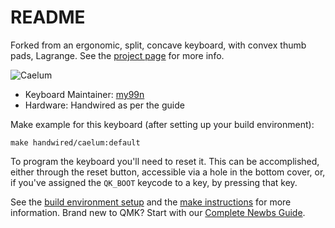 # README

Forked from an ergonomic, split, concave keyboard, with convex thumb pads, Lagrange. See the [project page](https://github.com/dpapavas/lagrange-keyboard) for more info.

![Caelum](https://github.com/vzsky/caelum-keyboard)

* Keyboard Maintainer: [my99n](https://github.com/vzsky)
* Hardware: Handwired as per the guide

Make example for this keyboard (after setting up your build environment):

    make handwired/caelum:default

To program the keyboard you'll need to reset it.  This can be accomplished, either through the reset button, accessible via a hole in the bottom cover, or, if you've assigned the `QK_BOOT` keycode to a key, by pressing that key.

See the [build environment setup](https://docs.qmk.fm/#/getting_started_build_tools) and the [make instructions](https://docs.qmk.fm/#/getting_started_make_guide) for more information. Brand new to QMK? Start with our [Complete Newbs Guide](https://docs.qmk.fm/#/newbs).
